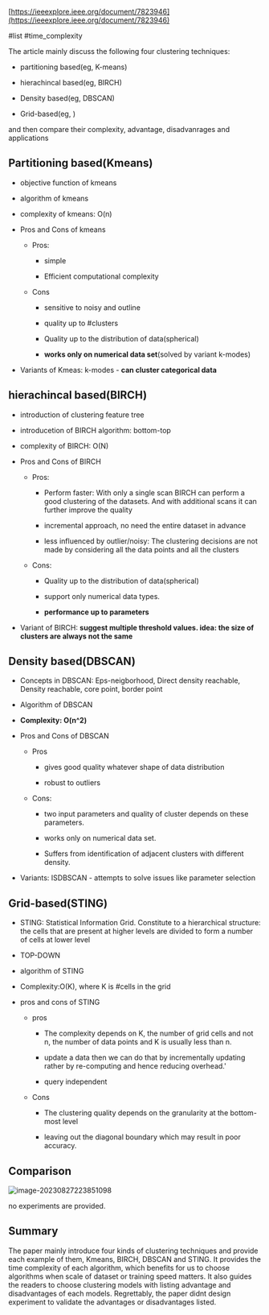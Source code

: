 [https://ieeexplore.ieee.org/document/7823946](https://ieeexplore.ieee.org/document/7823946)

#list #time_complexity

The article mainly discuss the following four clustering techniques:

- partitioning based(eg, K-means)
    
- hierachincal based(eg, BIRCH)
    
- Density based(eg, DBSCAN)
    
- Grid-based(eg, )
    

and then compare their complexity, advantage, disadvanrages and applications

## Partitioning based(Kmeans)

- objective function of kmeans
    
- algorithm of kmeans
    
- complexity of kmeans: O(n)
    
- Pros and Cons of kmeans
    
    - Pros:
        
        - simple
            
        - Efficient computational complexity
            
    - Cons
        
        - sensitive to noisy and outline
            
        - quality up to #clusters
            
        - Quality up to the distribution of data(spherical)
            
        - **works only on numerical data set**(solved by variant k-modes)
            
- Variants of Kmeas: k-modes - **can cluster categorical data**
    

## hierachincal based(BIRCH)

- introduction of clustering feature tree
    
- introducetion of BIRCH algorithm: bottom-top
    
- complexity of BIRCH: O(N)
    
- Pros and Cons of BIRCH
    
    - Pros:
        
        - Perform faster: With only a single scan BIRCH can perform a good clustering of the datasets. And with additional scans it can further improve the quality
            
        - incremental approach, no need the entire dataset in advance
            
        - less influenced by outlier/noisy: The clustering decisions are not made by considering all the data points and all the clusters
            
    - Cons:
        
        - Quality up to the distribution of data(spherical)
            
        - support only numerical data types.
            
        - **performance up to parameters**
            
- Variant of BIRCH: **suggest multiple threshold values. idea: the size of clusters are always not the same**
    

## Density based(DBSCAN)

- Concepts in DBSCAN: Eps-neigborhood, Direct density reachable, Density reachable, core point, border point
    
- Algorithm of DBSCAN
    
- **Complexity: O(n^2)**
    
- Pros and Cons of DBSCAN
    
    - Pros
        
        - gives good quality whatever shape of data distribution
            
        - robust to outliers
            
    - Cons:
        
        - two input parameters and quality of cluster depends on these parameters.
            
        - works only on numerical data set.
            
        - Suffers from identification of adjacent clusters with different density.
            
- Variants: ISDBSCAN - attempts to solve issues like parameter selection
    

## Grid-based(STING)

- STING: Statistical Information Grid. Constitute to a hierarchical structure: the cells that are present at higher levels are divided to form a number of cells at lower level
    
- TOP-DOWN
    
- algorithm of STING
    
- Complexity:O(K), where K is #cells in the grid
    
- pros and cons of STING
    
    - pros
        
        - The complexity depends on K, the number of grid cells and not n, the number of data points and K is usually less than n.
            
        - update a data then we can do that by incrementally updating rather by re-computing and hence reducing overhead.'
            
        - query independent
            
    - Cons
        
        - The clustering quality depends on the granularity at the bottom-most level
            
        - leaving out the diagonal boundary which may result in poor accuracy.
            
    

## Comparison

![image-20230827223851098](file:///Users/yun/Library/Application%20Support/typora-user-images/image-20230827223851098.png?lastModify=1695557413)

no experiments are provided.

## Summary

The paper mainly introduce four kinds of clustering techniques and provide each example of them, Kmeans, BIRCH, DBSCAN and STING. It provides the time complexity of each algorithm, which benefits for us to choose algorithms when scale of dataset or training speed matters. It also guides the readers to choose clustering models with listing advantage and disadvantages of each models. Regrettably, the paper didnt design experiment to validate the advantages or disadvantages listed.